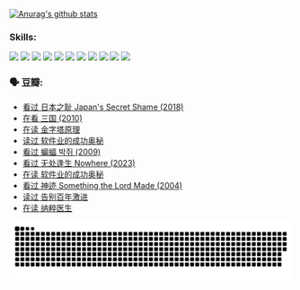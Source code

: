 
[![Anurag's github stats](https://github-readme-stats.vercel.app/api?username=w940853815)](https://github.com/anuraghazra/github-readme-stats)

### Skills:

<code><img height="32" src="https://cdn.jsdelivr.net/npm/simple-icons@v5/icons/python.svg"></code>
<code><img height="32" src="https://cdn.jsdelivr.net/npm/simple-icons@v5/icons/javascript.svg"></code>
<code><img height="32" src="https://cdn.jsdelivr.net/npm/simple-icons@v5/icons/django.svg"></code>
<code><img height="32" src="https://cdn.jsdelivr.net/npm/simple-icons@v5/icons/flask.svg"></code>
<code><img height="32" src="https://cdn.jsdelivr.net/npm/simple-icons@v5/icons/vuetify.svg"></code>
<code><img height="32" src="https://cdn.jsdelivr.net/npm/simple-icons@v5/icons/git.svg"></code>
<code><img height="32" src="https://cdn.jsdelivr.net/npm/simple-icons@v5/icons/docker.svg"></code>
<code><img height="32" src="https://cdn.jsdelivr.net/npm/simple-icons@v5/icons/postgresql.svg"></code>
<code><img height="32" src="https://cdn.jsdelivr.net/npm/simple-icons@v5/icons/elasticsearch.svg"></code>
<code><img height="32" src="https://cdn.jsdelivr.net/npm/simple-icons@v5/icons/macos.svg"></code>
<code><img height="32" src="https://cdn.jsdelivr.net/npm/simple-icons@v5/icons/linux.svg"></code>

### 🗣 豆瓣:

<!-- DOUBAN-ACTIVITIES:START -->
- [看过 日本之耻 Japan's Secret Shame‎ (2018)](https://www.douban.com/people/136069238/status/4431579101/?_i=00641008)
- [在看 三国‎ (2010)](https://www.douban.com/people/136069238/status/4430559482/?_i=00641008)
- [在读 金字塔原理](https://www.douban.com/people/136069238/status/4424812753/?_i=00641008)
- [读过 软件业的成功奥秘](https://www.douban.com/people/136069238/status/4424809958/?_i=00641008)
- [看过 蝙蝠 박쥐‎ (2009)](https://www.douban.com/people/136069238/status/4422787315/?_i=00641008)
- [看过 无处逢生 Nowhere‎ (2023)](https://www.douban.com/people/136069238/status/4416454713/?_i=00641008)
- [在读 软件业的成功奥秘](https://www.douban.com/people/136069238/status/4414815312/?_i=00641008)
- [看过 神迹 Something the Lord Made‎ (2004)](https://www.douban.com/people/136069238/status/4409691983/?_i=00641008)
- [读过 告别百年激进](https://www.douban.com/people/136069238/status/4406414036/?_i=00641008)
- [在读 纳粹医生](https://www.douban.com/people/136069238/status/4406413750/?_i=00641008)
<!-- DOUBAN-ACTIVITIES:END -->


![Snake animation](https://raw.githubusercontent.com/w940853815/w940853815/output/github-contribution-grid-snake.svg)

<!--
**w940853815/w940853815** is a ✨ _special_ ✨ repository because its `README.md` (this file) appears on your GitHub profile.

Here are some ideas to get you started:

- 🔭 I’m currently working on ...
- 🌱 I’m currently learning ...
- 👯 I’m looking to collaborate on ...
- 🤔 I’m looking for help with ...
- 💬 Ask me about ...
- 📫 How to reach me: ...
- 😄 Pronouns: ...
- ⚡ Fun fact: ...
-->
